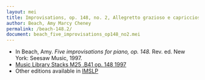 ```yaml
---
layout: mei
title: Improvisations, op. 148, no. 2, Allegretto grazioso e capriccioso 
author: Beach, Amy Marcy Cheney
permalink: /beach-148.2/
document: beach_five_improvisations_op148_no2.mei  
---
```


- In Beach, Amy. *Five improvisations for piano, op. 148.* Rev. ed. New York: Seesaw Music, 1997.
- <a href="https://tufts-primo.hosted.exlibrisgroup.com/permalink/f/bnf7qa/01TUN_ALMA21103597280003851">Music Library Stacks M25 .B41 op. 148 1997</a>
- Other editions available in <a href="https://imslp.org/wiki/5_Improvisations%2C_Op.148_(Beach%2C_Amy_Marcy)" target="_blank">IMSLP</a>
